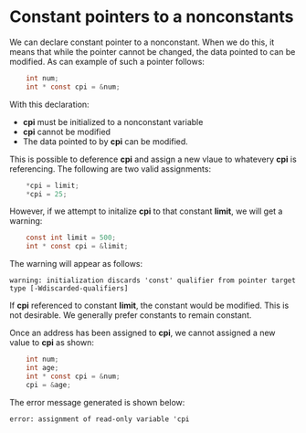 # Constant pointers to a nonconstants


We can declare constant pointer to a nonconstant. When we do this, it means that while the pointer cannot be changed, the data pointed to can be modified. As can example of such a pointer follows:

```c
    int num;
    int * const cpi = &num;
```

With this declaration:

- **cpi** must be initialized to a nonconstant variable
- **cpi** cannot be modified
- The data pointed to by **cpi** can be modified.

This is possible to deference **cpi** and assign a new vlaue to whatevery **cpi** is referencing. The following are two valid assignments:

```c
    *cpi = limit;
    *cpi = 25;
```

However, if we attempt to initalize **cpi** to that constant **limit**, we will get a warning:

```c
    const int limit = 500;
    int * const cpi = &limit;
```

The warning will appear as follows:

```
warning: initialization discards 'const' qualifier from pointer target type [-Wdiscarded-qualifiers]
```

If **cpi** referenced to constant **limit**, the constant would be modified. This is not desirable. We generally prefer constants to remain constant.

Once an address has been assigned to **cpi**, we cannot assigned a new value to **cpi** as shown:

```c
    int num;
    int age;
    int * const cpi = &num;
    cpi = &age;
```

The error message generated is shown below:

```
error: assignment of read-only variable 'cpi
```